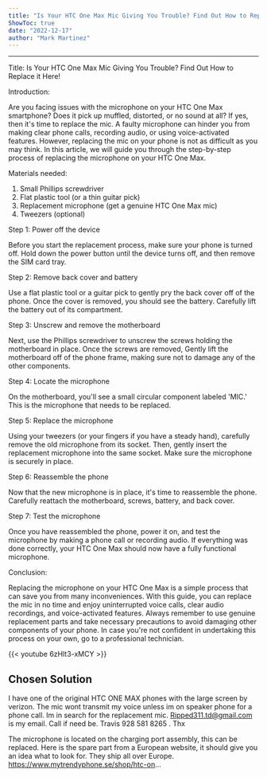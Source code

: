 ```yaml
---
title: "Is Your HTC One Max Mic Giving You Trouble? Find Out How to Replace it Here!"
ShowToc: true 
date: "2022-12-17"
author: "Mark Martinez"
---
```

*****
Title: Is Your HTC One Max Mic Giving You Trouble? Find Out How to Replace it Here!

Introduction:

Are you facing issues with the microphone on your HTC One Max smartphone? Does it pick up muffled, distorted, or no sound at all? If yes, then it's time to replace the mic. A faulty microphone can hinder you from making clear phone calls, recording audio, or using voice-activated features. However, replacing the mic on your phone is not as difficult as you may think. In this article, we will guide you through the step-by-step process of replacing the microphone on your HTC One Max.

Materials needed:

1. Small Phillips screwdriver
2. Flat plastic tool (or a thin guitar pick)
3. Replacement microphone (get a genuine HTC One Max mic)
4. Tweezers (optional)

Step 1: Power off the device

Before you start the replacement process, make sure your phone is turned off. Hold down the power button until the device turns off, and then remove the SIM card tray.

Step 2: Remove back cover and battery

Use a flat plastic tool or a guitar pick to gently pry the back cover off of the phone. Once the cover is removed, you should see the battery. Carefully lift the battery out of its compartment.

Step 3: Unscrew and remove the motherboard

Next, use the Phillips screwdriver to unscrew the screws holding the motherboard in place. Once the screws are removed, Gently lift the motherboard off of the phone frame, making sure not to damage any of the other components.

Step 4: Locate the microphone

On the motherboard, you'll see a small circular component labeled 'MIC.' This is the microphone that needs to be replaced.

Step 5: Replace the microphone

Using your tweezers (or your fingers if you have a steady hand), carefully remove the old microphone from its socket. Then, gently insert the replacement microphone into the same socket. Make sure the microphone is securely in place.

Step 6: Reassemble the phone

Now that the new microphone is in place, it's time to reassemble the phone. Carefully reattach the motherboard, screws, battery, and back cover.

Step 7: Test the microphone

Once you have reassembled the phone, power it on, and test the microphone by making a phone call or recording audio. If everything was done correctly, your HTC One Max should now have a fully functional microphone.

Conclusion:

Replacing the microphone on your HTC One Max is a simple process that can save you from many inconveniences. With this guide, you can replace the mic in no time and enjoy uninterrupted voice calls, clear audio recordings, and voice-activated features. Always remember to use genuine replacement parts and take necessary precautions to avoid damaging other components of your phone. In case you're not confident in undertaking this process on your own, go to a professional technician.

{{< youtube 6zHlt3-xMCY >}} 



## Chosen Solution
 I have one of the original HTC ONE MAX phones with the large screen by verizon. The mic wont transmit my voice unless im on speaker phone for a phone call. Im in search for the replacement mic. Ripped311.td@gmail.com is my email. Call if need be. Travis 928 581 8265 . Thx

 The microphone is located on the charging port assembly, this can be replaced.
Here is the spare part from a European website, it should give you an idea what to look for. They ship all over Europe.
https://www.mytrendyphone.se/shop/htc-on...




